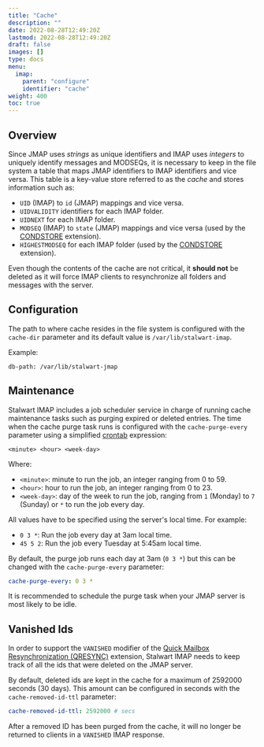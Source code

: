 ```yaml
---
title: "Cache"
description: ""
date: 2022-08-28T12:49:20Z
lastmod: 2022-08-28T12:49:20Z
draft: false
images: []
type: docs
menu:
  imap:
    parent: "configure"
    identifier: "cache"
weight: 400
toc: true
---
```


## Overview

Since JMAP uses *strings* as unique identifiers and IMAP uses *integers* to uniquely identify messages and MODSEQs, it is necessary to
keep in the file system a table that maps JMAP identifiers to IMAP identifiers and vice versa. This table is a key-value store referred to as the *cache* and
stores information such as:

- ``UID`` (IMAP) to ``id`` (JMAP) mappings and vice versa.
- ``UIDVALIDITY`` identifiers for each IMAP folder.
- ``UIDNEXT`` for each IMAP folder.
- ``MODSEQ`` (IMAP) to ``state`` (JMAP) mappings and vice versa (used by the [CONDSTORE](https://www.rfc-editor.org/rfc/rfc4551) extension).
- ``HIGHESTMODSEQ`` for each IMAP folder (used by the [CONDSTORE](https://www.rfc-editor.org/rfc/rfc4551) extension).

Even though the contents of the cache are not critical, it __should not__ be deleted as it will force
IMAP clients to resynchronize all folders and messages with the server.

## Configuration

The path to where cache resides in the file system is configured with the ``cache-dir`` parameter and its default
value is ``/var/lib/stalwart-imap``.

Example:

```
db-path: /var/lib/stalwart-jmap
```

## Maintenance

Stalwart IMAP includes a job scheduler service in charge of running cache maintenance tasks such as purging expired or deleted entries. 
The time when the cache purge task runs is configured with the ``cache-purge-every`` parameter using a 
simplified [crontab](https://en.wikipedia.org/wiki/Cron) expression:

``
<minute> <hour> <week-day>
``

Where:

- ``<minute>``: minute to run the job, an integer ranging from 0 to 59.
- ``<hour>``: hour to run the job, an integer ranging from 0 to 23.
- ``<week-day>``: day of the week to run the job, ranging from ``1`` (Monday) to ``7`` (Sunday) or ``*`` to run the job every day. 

All values have to be specified using the server's local time. For example:

- ``0 3 *``: Run the job every day at 3am local time.
- ``45 5 2``: Run the job every Tuesday at 5:45am local time.

By default, the purge job runs each day at 3am (``0 3 *``) but this can be changed with the
``cache-purge-every`` parameter:

```yaml
cache-purge-every: 0 3 *
```

It is recommended to schedule the purge task when your JMAP server is most likely to be idle.

## Vanished Ids

In order to support the ``VANISHED`` modifier of the [Quick Mailbox Resynchronization (QRESYNC)](https://www.rfc-editor.org/rfc/rfc7162) extension,
Stalwart IMAP needs to keep track of all the ids that were deleted on the JMAP server.

By default, deleted ids are kept in the cache for a maximum of 2592000 seconds (30 days). This amount can be configured in seconds
with the ``cache-removed-id-ttl`` parameter:

```yaml
cache-removed-id-ttl: 2592000 # secs
```

After a removed ID has been purged from the cache, it will no longer be returned
to clients in a ``VANISHED`` IMAP response.
